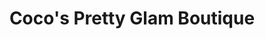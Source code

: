 ---
title: "Coco's Pretty Glam Boutique"
url: /lemon-grove/cocos-pretty-glam-boutique/
shop: hairdresser
---